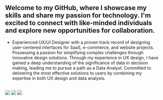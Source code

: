 ## Welcome to my GitHub, where I showcase my skills and share my passion for technology. I'm excited to connect with like-minded individuals and explore new opportunities for collaboration.

- Experienced UX/UI Designer with a proven track record of designing user-centered interfaces for SaaS, e-commerce, and website projects. Possessing a passion for simplifying complex challenges through innovative design solutions. Through my experience in UX design, I have gained a deep understanding of the significance of data in decision making, leading me to pursue a path as a Data Analyst. Committed to delivering the most effective solutions to users by combining my expertise in both UX design and data analysis.

<!--- - 👨🏻‍🎓 Student at (NOME DO CURSO QUE EU PASSAR) in (NOME DA INSTITUIÇÃO), currently in my first year. -->

<!--##


<div align="left">
  <a href="https://github.com/gouveaguilherme">
  <img height="160em" src="https://github-readme-stats.vercel.app/api/top-langs/?username=gouveaguilherme&layout=compact&langs_count=7&theme=dracula"/>
  <img height="160em" src="https://github-readme-stats.vercel.app/api?username=gouveaguilherme&show_icons=true&theme=dracula&include_all_commits=true&count_private=true"/> 
</div>


##-->

</br>

<!--
### Skills
<div style="display: inline_block"><br>
  
  
   TECNOLOGIAS QUE AINDA ESTOU ESTUDANDO
  <img align="center" alt="Guilherme-React" height="30" width="40" src="https://cdn.jsdelivr.net/gh/devicons/devicon/icons/react/react-original.svg" />
  <img align="center" alt="Guilherme-Vue" height="30" width="40" src="https://cdn.jsdelivr.net/gh/devicons/devicon/icons/vuejs/vuejs-original.svg" />
  <img align="center" alt="Guilherme-Node" height="30" width="40" src="https://cdn.jsdelivr.net/gh/devicons/devicon/icons/nodejs/nodejs-original.svg" />
  <img align="center" alt="Guilherme-Python" height="30" width="40" src="https://cdn.jsdelivr.net/gh/devicons/devicon/icons/python/python-original.svg" />
  
  
  <img align="center" alt="Guilherme-Figma" height="40" width="40" src="https://cdn.jsdelivr.net/gh/devicons/devicon/icons/figma/figma-original.svg" />
  &nbsp;&nbsp;&nbsp;&nbsp;&nbsp;&nbsp;&nbsp;&nbsp;&nbsp;&nbsp;&nbsp;&nbsp;&nbsp;
  <img align="center" alt="Guilherme-XD" height="40" width="40" src="https://cdn.jsdelivr.net/gh/devicons/devicon/icons/xd/xd-plain.svg" />
</div>

##
-->
  
<div> 
  <a href="https://instagram.com/gui.sgouvea" target="_blank"><img src="https://img.shields.io/badge/-Instagram-%23E4405F?style=for-the-badge&logo=instagram&logoColor=white" target="_blank"></a>
  <a href = "mailto:gui.sgouvea@gmail.com"><img src="https://img.shields.io/badge/-Gmail-%23333?style=for-the-badge&logo=gmail&logoColor=white" target="_blank"></a>
  <a href="https://www.linkedin.com/in/gouveaguilherme" target="_blank"><img src="https://img.shields.io/badge/-LinkedIn-%230077B5?style=for-the-badge&logo=linkedin&logoColor=white" target="_blank"></a>

